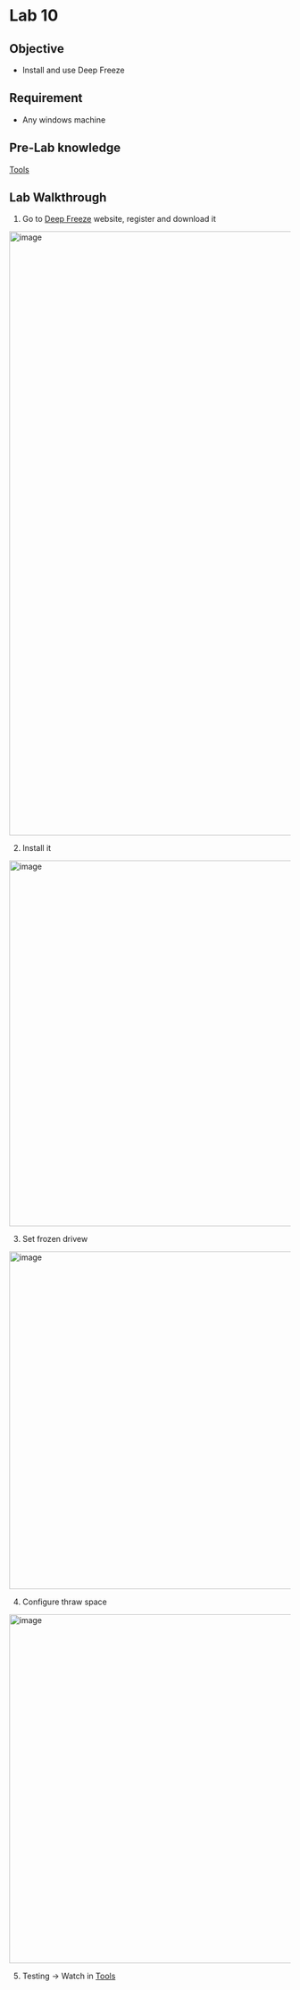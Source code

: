 # Lab 10
## Objective
* Install and use Deep Freeze

## Requirement
* Any windows machine

## Pre-Lab knowledge
[Tools](https://github.com/longthhe191048/IAM/blob/main/lab08/Tools.md)

## Lab Walkthrough
1. Go to [Deep Freeze](https://www.faronics.com/en-uk/products/deep-freeze) website, register and download it

<img width="1918" height="1080" alt="image" src="https://github.com/user-attachments/assets/b6525ad7-56a8-487f-83c4-ffb34e089934" />

2. Install it

<img width="909" height="654" alt="image" src="https://github.com/user-attachments/assets/e91af29f-3236-43fb-a5fa-fb8ef4741c65" />

3. Set frozen drivew

<img width="795" height="604" alt="image" src="https://github.com/user-attachments/assets/6878224b-8724-4f10-bc68-9ad2f0a5491f" />

4. Configure thraw space

<img width="917" height="624" alt="image" src="https://github.com/user-attachments/assets/c754d1ec-9d1e-4eac-abe8-537dc8ae38fd" />

5. Testing -> Watch in [Tools](https://github.com/longthhe191048/IAM/blob/main/lab08/Tools.md)

